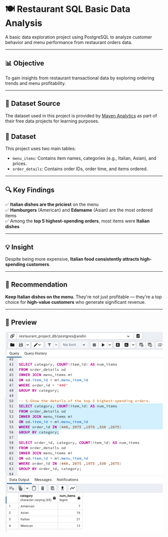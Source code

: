 # 🍽️ Restaurant SQL Basic Data Analysis

A basic data exploration project using PostgreSQL to analyze customer behavior and menu performance from restaurant orders data.

---

## 📊 Objective

To gain insights from restaurant transactional data by exploring ordering trends and menu profitability.

---
## 📂 Dataset Source

The dataset used in this project is provided by [Maven Analytics](https://www.mavenanalytics.io/) as part of their free data projects for learning purposes.

## 🧾 Dataset

This project uses two main tables:

- `menu_items`: Contains item names, categories (e.g., Italian, Asian), and prices.
- `order_details`: Contains order IDs, order time, and items ordered.

---

## 🔍 Key Findings

✅ **Italian dishes are the priciest** on the menu  
✅ **Hamburgers** (American) and **Edamame** (Asian) are the most ordered items  
✅ Among the **top 5 highest-spending orders**, most items were **Italian dishes**

---

## 💡 Insight

Despite being more expensive, **Italian food consistently attracts high-spending customers**.

---

## 📌 Recommendation

**Keep Italian dishes on the menu.** They're not just profitable — they're a top choice for **high-value customers** who generate significant revenue.

---

## 📸 Preview

![Customer Behaviour Analysis](SQL-Restaurant-Data-Exploration/Preview_Restaurant.png)

